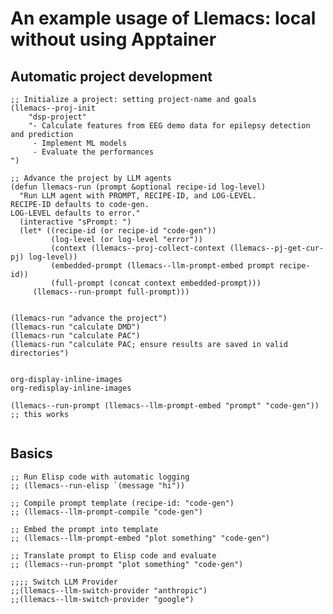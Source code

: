 <!-- ---
!-- title: 2025-01-05 01:44:06
!-- author: Yusuke Watanabe
!-- date: /home/ywatanabe/proj/llemacs/examples/automatic-project-development.md
!-- --- -->

# An example usage of Llemacs: local without using Apptainer

## Automatic project development

``` elisp
;; Initialize a project: setting project-name and goals
(llemacs--proj-init 
    "dsp-project" 
    "- Calculate features from EEG demo data for epilepsy detection and prediction
     - Implement ML models
     - Evaluate the performances
")

;; Advance the project by LLM agents
(defun llemacs-run (prompt &optional recipe-id log-level)
  "Run LLM agent with PROMPT, RECIPE-ID, and LOG-LEVEL.
RECIPE-ID defaults to code-gen.
LOG-LEVEL defaults to error."
  (interactive "sPrompt: ")
  (let* ((recipe-id (or recipe-id "code-gen"))
         (log-level (or log-level "error"))
         (context (llemacs--proj-collect-context (llemacs--pj-get-cur-pj) log-level))
         (embedded-prompt (llemacs--llm-prompt-embed prompt recipe-id))
         (full-prompt (concat context embedded-prompt)))
     (llemacs--run-prompt full-prompt)))


(llemacs-run "advance the project")
(llemacs-run "calculate DMD")
(llemacs-run "calculate PAC")
(llemacs-run "calculate PAC; ensure results are saved in valid directories")


org-display-inline-images
org-redisplay-inline-images

(llemacs--run-prompt (llemacs--llm-prompt-embed "prompt" "code-gen")) ;; this works
    
```

## Basics
``` elisp
;; Run Elisp code with automatic logging
;; (llemacs--run-elisp `(message "hi"))

;; Compile prompt template (recipe-id: "code-gen")
;; (llemacs--llm-prompt-compile "code-gen")

;; Embed the prompt into template
;; (llemacs--llm-prompt-embed "plot something" "code-gen")

;; Translate prompt to Elisp code and evaluate
;; (llemacs--run-prompt "plot something" "code-gen")

;;;; Switch LLM Provider
;;(llemacs--llm-switch-provider "anthropic")
;;(llemacs--llm-switch-provider "google")
```